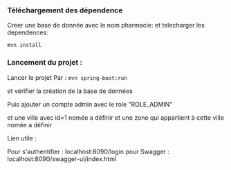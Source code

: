 ### Téléchargement des dépendence

Creer une base de donnée avec le nom pharmacie:
et telecharger les dependences:

``` mvn install ```

### Lancement du projet :

Lancer le projet Par : 
``` mvn spring-boot:run ```

et vérifier la création de la base de données

Puis ajouter un compte admin avec le role "ROLE_ADMIN"

et une ville avec id=1 nomée a définir et une zone qui appartient à cette ville nomée a définir


Lien utile :

Pour s'authentifier : localhost:8090/login
pour Swagger : localhost:8090/swagger-ui/index.html




